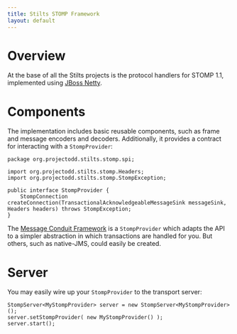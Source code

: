 ```yaml
---
title: Stilts STOMP Framework
layout: default
---
```


[Message Conduit Framework]: /stilts-conduit/
[JBoss Netty]: http://www.jboss.org/netty

# Overview

At the base of all the Stilts projects is the protocol handlers for STOMP 1.1,
implemented using [JBoss Netty].

# Components

The implementation includes basic reusable components, such as frame and message
encoders and decoders.  Additionally, it provides a contract for interacting
with a `StompProvider`:

    package org.projectodd.stilts.stomp.spi;

    import org.projectodd.stilts.stomp.Headers;
    import org.projectodd.stilts.stomp.StompException;
    
    public interface StompProvider {
        StompConnection createConnection(TransactionalAcknowledgeableMessageSink messageSink, Headers headers) throws StompException;
    }

The [Message Conduit Framework] is a `StompProvider` which adapts the API to a simpler
abstraction in which transactions are handled for you. But others, such as native-JMS, 
could easily be created.

# Server

You may easily wire up your `StompProvider` to the transport server:

    StompServer<MyStompProvider> server = new StompServer<MyStompProvider>();
    server.setStompProvider( new MyStompProvider() );
    server.start();
